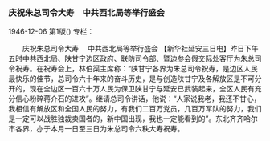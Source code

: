 ### 庆祝朱总司令大寿　中共西北局等举行盛会

1946-12-06
第1版()
专栏：

　　庆祝朱总司令大寿
  　中共西北局等举行盛会
    【新华社延安三日电】昨日下午五时中共西北局、陕甘宁边区政府、联防司令部、暨边参会假交际处客厅为朱总司令祝寿。在祝寿会上，林伯渠主席称：“陕甘宁各界为朱总司令祝寿，是边区人民最快乐的佳节，总司令六十年来的奋斗历史，是与创造陕甘宁及各解放区是不可分开的，现在全边区一百六十万人民为保卫陕甘宁与延安已武装起来，全区人民有充分信心粉碎蒋介石的进攻”。继请总司令讲话，他说：“人家说我老，我还不甘心，我相信有解放区和全国人民的努力，有我们二百万党员，几百万军队的努力，我们是一定可以战胜独裁卖国者的，新中国出现，我也一定能看到的”。东北齐齐哈尔市各界，亦于本月一日至三日为朱总司令六秩大寿祝寿。
